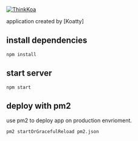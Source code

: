 [![ThinkKoa](http://thinkkoa.org/img/logo.png)](http://thinkkoa.org/koatty)

application created by [Koatty]

## install dependencies

```
npm install
```

## start server

```
npm start
```

## deploy with pm2

use pm2 to deploy app on production envrioment.

```
pm2 startOrGracefulReload pm2.json
```